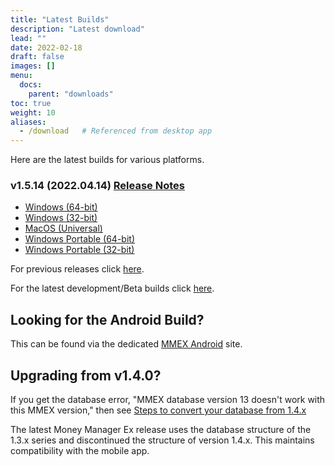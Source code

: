 ```yaml
---
title: "Latest Builds"
description: "Latest download"
lead: ""
date: 2022-02-18
draft: false
images: []
menu:
  docs:
    parent: "downloads"
toc: true
weight: 10
aliases:
  - /download   # Referenced from desktop app
---
```


Here are the latest builds for various platforms.

### v1.5.14 (2022.04.14) [Release Notes](https://github.com/moneymanagerex/moneymanagerex/releases/tag/v1.5.14)

- [Windows (64-bit)](https://github.com/moneymanagerex/moneymanagerex/releases/download/v1.5.14/mmex-1.5.14-win64.exe)
- [Windows (32-bit)](https://github.com/moneymanagerex/moneymanagerex/releases/download/v1.5.14/mmex-1.5.14-win32.exe)
- [MacOS (Universal)](https://github.com/moneymanagerex/moneymanagerex/releases/download/v1.5.14/mmex-1.5.14-Darwin.dmg)
- [Windows Portable (64-bit)](https://github.com/moneymanagerex/moneymanagerex/releases/download/v1.5.14/mmex-1.5.14-win64-portable.zip)
- [Windows Portable (32-bit)](https://github.com/moneymanagerex/moneymanagerex/releases/download/v1.5.14/mmex-1.5.14-win32-portable.zip)

For previous releases click [here](../older).

For the latest development/Beta builds click [here](../development).

## Looking for the Android Build?

This can be found via the dedicated [MMEX Android](https://android.moneymanagerex.org/) site.

## Upgrading from v1.4.0?

If you get the database error, "MMEX database version 13 doesn't work with this MMEX version," 
then see [Steps to convert your database from 1.4.x](https://github.com/moneymanagerex/moneymanagerex/issues/2353)

The latest Money Manager Ex release uses the database structure of the 1.3.x series and discontinued the structure of version 1.4.x. 
This maintains compatibility with the mobile app.

